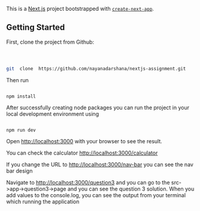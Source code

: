 This is a [Next.js](https://nextjs.org/) project bootstrapped with [`create-next-app`](https://github.com/vercel/next.js/tree/canary/packages/create-next-app).

## Getting Started

First, clone the project from Github:

```bash



git  clone  https://github.com/nayanadarshana/nextjs-assignment.git

```

Then run

```

npm install

```

After successfully creating node packages you can run the project in your local development environment using

```

npm run dev

```

Open [http://localhost:3000](http://localhost:3000) with your browser to see the result.

You can check the calculator [http://localhost:3000/calculator](http://localhost:3000/calculator)

If you change the URL to [http://localhost:3000/nav-bar](http://localhost:3000/nav-bar) you can see the nav bar design

Navigate to [http://localhost:3000/question3](http://localhost:3000/question3) and you can go to the src->app->question3->page and you can see the question 3 solution. When you add values to the console.log, you can see the output from your terminal which running the application
